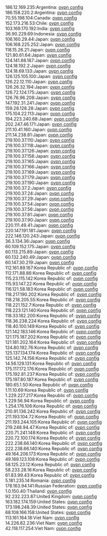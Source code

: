 186.12.169.235:Argentina: [ovpn config](vpn/186_12_169_235.ovpn)  
186.158.220.2:Argentina: [ovpn config](vpn/186_158_220_2.ovpn)  
70.55.198.104:Canada: [ovpn config](vpn/70_55_198_104.ovpn)  
152.173.216.53:Chile: [ovpn config](vpn/152_173_216_53.ovpn)  
103.169.170.192:India: [ovpn config](vpn/103_169_170_192.ovpn)  
36.90.229.69:Indonesia: [ovpn config](vpn/36_90_229_69.ovpn)  
106.160.29.44:Japan: [ovpn config](vpn/106_160_29_44.ovpn)  
106.168.225.252:Japan: [ovpn config](vpn/106_168_225_252.ovpn)  
118.15.26.21:Japan: [ovpn config](vpn/118_15_26_21.ovpn)  
121.80.61.64:Japan: [ovpn config](vpn/121_80_61_64.ovpn)  
124.141.88.187:Japan: [ovpn config](vpn/124_141_88_187.ovpn)  
124.18.192.2:Japan: [ovpn config](vpn/124_18_192_2.ovpn)  
124.18.69.133:Japan: [ovpn config](vpn/124_18_69_133.ovpn)  
126.125.105.100:Japan: [ovpn config](vpn/126_125_105_100.ovpn)  
126.22.12.110:Japan: [ovpn config](vpn/126_22_12_110.ovpn)  
126.26.32.194:Japan: [ovpn config](vpn/126_26_32_194.ovpn)  
126.72.124.175:Japan: [ovpn config](vpn/126_72_124_175.ovpn)  
126.76.96.208:Japan: [ovpn config](vpn/126_76_96_208.ovpn)  
147.192.31.241:Japan: [ovpn config](vpn/147_192_31_241.ovpn)  
159.28.128.28:Japan: [ovpn config](vpn/159_28_128_28.ovpn)  
175.104.22.113:Japan: [ovpn config](vpn/175_104_22_113.ovpn)  
194.223.240.68:Japan: [ovpn config](vpn/194_223_240_68.ovpn)  
202.247.46.171:Japan: [ovpn config](vpn/202_247_46_171.ovpn)  
211.10.41.160:Japan: [ovpn config](vpn/211_10_41_160.ovpn)  
211.14.238.81:Japan: [ovpn config](vpn/211_14_238_81.ovpn)  
219.100.37.110:Japan: [ovpn config](vpn/219_100_37_110.ovpn)  
219.100.37.118:Japan: [ovpn config](vpn/219_100_37_118.ovpn)  
219.100.37.126:Japan: [ovpn config](vpn/219_100_37_126.ovpn)  
219.100.37.158:Japan: [ovpn config](vpn/219_100_37_158.ovpn)  
219.100.37.165:Japan: [ovpn config](vpn/219_100_37_165.ovpn)  
219.100.37.166:Japan: [ovpn config](vpn/219_100_37_166.ovpn)  
219.100.37.169:Japan: [ovpn config](vpn/219_100_37_169.ovpn)  
219.100.37.179:Japan: [ovpn config](vpn/219_100_37_179.ovpn)  
219.100.37.190:Japan: [ovpn config](vpn/219_100_37_190.ovpn)  
219.100.37.2:Japan: [ovpn config](vpn/219_100_37_2.ovpn)  
219.100.37.24:Japan: [ovpn config](vpn/219_100_37_24.ovpn)  
219.100.37.29:Japan: [ovpn config](vpn/219_100_37_29.ovpn)  
219.100.37.54:Japan: [ovpn config](vpn/219_100_37_54.ovpn)  
219.100.37.56:Japan: [ovpn config](vpn/219_100_37_56.ovpn)  
219.100.37.81:Japan: [ovpn config](vpn/219_100_37_81.ovpn)  
219.100.37.90:Japan: [ovpn config](vpn/219_100_37_90.ovpn)  
220.111.49.41:Japan: [ovpn config](vpn/220_111_49_41.ovpn)  
220.147.191.181:Japan: [ovpn config](vpn/220_147_191_181.ovpn)  
222.146.120.243:Japan: [ovpn config](vpn/222_146_120_243.ovpn)  
36.3.134.36:Japan: [ovpn config](vpn/36_3_134_36.ovpn)  
60.109.152.175:Japan: [ovpn config](vpn/60_109_152_175.ovpn)  
60.113.215.89:Japan: [ovpn config](vpn/60_113_215_89.ovpn)  
60.132.240.49:Japan: [ovpn config](vpn/60_132_240_49.ovpn)  
60.147.30.219:Japan: [ovpn config](vpn/60_147_30_219.ovpn)  
112.161.89.167:Korea Republic of: [ovpn config](vpn/112_161_89_167.ovpn)  
112.171.88.86:Korea Republic of: [ovpn config](vpn/112_171_88_86.ovpn)  
115.23.115.142:Korea Republic of: [ovpn config](vpn/115_23_115_142.ovpn)  
115.93.147.22:Korea Republic of: [ovpn config](vpn/115_93_147_22.ovpn)  
116.121.58.183:Korea Republic of: [ovpn config](vpn/116_121_58_183.ovpn)  
118.217.190.202:Korea Republic of: [ovpn config](vpn/118_217_190_202.ovpn)  
118.218.205.55:Korea Republic of: [ovpn config](vpn/118_218_205_55.ovpn)  
118.221.152.7:Korea Republic of: [ovpn config](vpn/118_221_152_7.ovpn)  
118.223.121.140:Korea Republic of: [ovpn config](vpn/118_223_121_140.ovpn)  
118.33.182.200:Korea Republic of: [ovpn config](vpn/118_33_182_200.ovpn)  
118.36.238.224:Korea Republic of: [ovpn config](vpn/118_36_238_224.ovpn)  
118.40.100.149:Korea Republic of: [ovpn config](vpn/118_40_100_149.ovpn)  
121.142.183.146:Korea Republic of: [ovpn config](vpn/121_142_183_146.ovpn)  
121.175.187.202:Korea Republic of: [ovpn config](vpn/121_175_187_202.ovpn)  
121.181.202.164:Korea Republic of: [ovpn config](vpn/121_181_202_164.ovpn)  
124.80.192.76:Korea Republic of: [ovpn config](vpn/124_80_192_76.ovpn)  
125.137.134.174:Korea Republic of: [ovpn config](vpn/125_137_134_174.ovpn)  
125.142.74.156:Korea Republic of: [ovpn config](vpn/125_142_74_156.ovpn)  
14.56.129.131:Korea Republic of: [ovpn config](vpn/14_56_129_131.ovpn)  
175.117.172.176:Korea Republic of: [ovpn config](vpn/175_117_172_176.ovpn)  
175.192.81.237:Korea Republic of: [ovpn config](vpn/175_192_81_237.ovpn)  
175.197.80.187:Korea Republic of: [ovpn config](vpn/175_197_80_187.ovpn)  
180.65.1.50:Korea Republic of: [ovpn config](vpn/180_65_1_50.ovpn)  
1.11.10.69:Korea Republic of: [ovpn config](vpn/1_11_10_69.ovpn)  
1.229.227.217:Korea Republic of: [ovpn config](vpn/1_229_227_217.ovpn)  
1.229.56.94:Korea Republic of: [ovpn config](vpn/1_229_56_94.ovpn)  
1.254.176.106:Korea Republic of: [ovpn config](vpn/1_254_176_106.ovpn)  
210.91.136.242:Korea Republic of: [ovpn config](vpn/210_91_136_242.ovpn)  
211.193.104.72:Korea Republic of: [ovpn config](vpn/211_193_104_72.ovpn)  
211.193.244.105:Korea Republic of: [ovpn config](vpn/211_193_244_105.ovpn)  
219.248.94.47:Korea Republic of: [ovpn config](vpn/219_248_94_47.ovpn)  
220.71.241.148:Korea Republic of: [ovpn config](vpn/220_71_241_148.ovpn)  
220.72.100.174:Korea Republic of: [ovpn config](vpn/220_72_100_174.ovpn)  
222.238.66.140:Korea Republic of: [ovpn config](vpn/222_238_66_140.ovpn)  
222.238.66.140:Korea Republic of: [ovpn config](vpn/222_238_66_140.ovpn)  
49.164.206.173:Korea Republic of: [ovpn config](vpn/49_164_206_173.ovpn)  
49.169.123.108:Korea Republic of: [ovpn config](vpn/49_169_123_108.ovpn)  
58.125.23.12:Korea Republic of: [ovpn config](vpn/58_125_23_12.ovpn)  
58.233.28.16:Korea Republic of: [ovpn config](vpn/58_233_28_16.ovpn)  
61.83.99.43:Korea Republic of: [ovpn config](vpn/61_83_99_43.ovpn)  
5.181.235.14:Romania: [ovpn config](vpn/5_181_235_14.ovpn)  
178.163.94.141:Russian Federation: [ovpn config](vpn/178_163_94_141.ovpn)  
1.0.150.40:Thailand: [ovpn config](vpn/1_0_150_40.ovpn)  
92.232.223.87:United Kingdom: [ovpn config](vpn/92_232_223_87.ovpn)  
163.182.174.159:United States: [ovpn config](vpn/163_182_174_159.ovpn)  
173.198.248.39:United States: [ovpn config](vpn/173_198_248_39.ovpn)  
68.108.166.158:United States: [ovpn config](vpn/68_108_166_158.ovpn)  
113.161.164.18:Viet Nam: [ovpn config](vpn/113_161_164_18.ovpn)  
14.226.82.236:Viet Nam: [ovpn config](vpn/14_226_82_236.ovpn)  
42.118.117.254:Viet Nam: [ovpn config](vpn/42_118_117_254.ovpn)  
